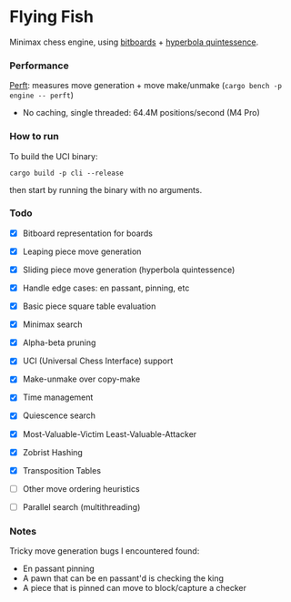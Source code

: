 # Flying Fish

Minimax chess engine, using [bitboards](https://www.chessprogramming.org/Bitboards) + [hyperbola quintessence](https://www.chessprogramming.org/Hyperbola_Quintessence).

### Performance

[Perft](https://www.chessprogramming.org/Perft): measures move generation + move make/unmake (`cargo bench -p engine -- perft`)
- No caching, single threaded: 64.4M positions/second (M4 Pro)

### How to run

To build the UCI binary:

```
cargo build -p cli --release
```

then start by running the binary with no arguments.

### Todo

- [X] Bitboard representation for boards
- [X] Leaping piece move generation
- [X] Sliding piece move generation (hyperbola quintessence)
- [X] Handle edge cases: en passant, pinning, etc
- [X] Basic piece square table evaluation
- [X] Minimax search
- [X] Alpha-beta pruning
- [X] UCI (Universal Chess Interface) support
- [X] Make-unmake over copy-make
- [X] Time management
- [X] Quiescence search
- [X] Most-Valuable-Victim Least-Valuable-Attacker
- [X] Zobrist Hashing
- [X] Transposition Tables
- [ ] Other move ordering heuristics
- [ ] Parallel search (multithreading)


### Notes

Tricky move generation bugs I encountered found:
- En passant pinning
- A pawn that can be en passant'd is checking the king
- A piece that is pinned can move to block/capture a checker

